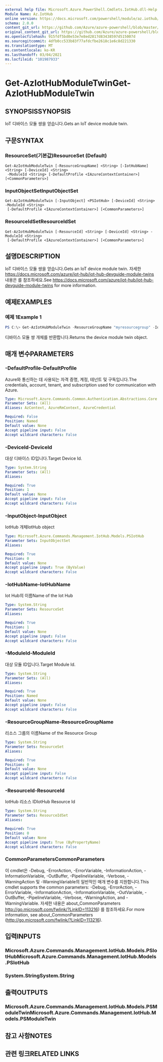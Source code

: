 ```yaml
---
external help file: Microsoft.Azure.PowerShell.Cmdlets.IotHub.dll-Help.xml
Module Name: Az.IotHub
online version: https://docs.microsoft.com/powershell/module/az.iothub/get-aziothubmoduletwin
schema: 2.0.0
content_git_url: https://github.com/Azure/azure-powershell/blob/master/src/IotHub/IotHub/help/Get-AzIotHubModuleTwin.md
original_content_git_url: https://github.com/Azure/azure-powershell/blob/master/src/IotHub/IotHub/help/Get-AzIotHubModuleTwin.md
ms.openlocfilehash: 915fdf5bd0e53e7e8ed2817d83438597d515007d
ms.sourcegitcommit: 4dfb0cc533b83f77afdcfbe2618c1e6c8d221330
ms.translationtype: MT
ms.contentlocale: ko-KR
ms.lasthandoff: 03/04/2021
ms.locfileid: "101987933"
---
```

# <span data-ttu-id="8aa62-101">Get-AzIotHubModuleTwin</span><span class="sxs-lookup"><span data-stu-id="8aa62-101">Get-AzIotHubModuleTwin</span></span>

## <span data-ttu-id="8aa62-102">SYNOPSIS</span><span class="sxs-lookup"><span data-stu-id="8aa62-102">SYNOPSIS</span></span>
<span data-ttu-id="8aa62-103">IoT 디바이스 모듈 쌍을 얻습니다.</span><span class="sxs-lookup"><span data-stu-id="8aa62-103">Gets an IoT device module twin.</span></span>

## <span data-ttu-id="8aa62-104">구문</span><span class="sxs-lookup"><span data-stu-id="8aa62-104">SYNTAX</span></span>

### <span data-ttu-id="8aa62-105">ResourceSet(기본값)</span><span class="sxs-lookup"><span data-stu-id="8aa62-105">ResourceSet (Default)</span></span>
```
Get-AzIotHubModuleTwin [-ResourceGroupName] <String> [-IotHubName] <String> [-DeviceId] <String>
 -ModuleId <String> [-DefaultProfile <IAzureContextContainer>] [<CommonParameters>]
```

### <span data-ttu-id="8aa62-106">InputObjectSet</span><span class="sxs-lookup"><span data-stu-id="8aa62-106">InputObjectSet</span></span>
```
Get-AzIotHubModuleTwin [-InputObject] <PSIotHub> [-DeviceId] <String> -ModuleId <String>
 [-DefaultProfile <IAzureContextContainer>] [<CommonParameters>]
```

### <span data-ttu-id="8aa62-107">ResourceIdSet</span><span class="sxs-lookup"><span data-stu-id="8aa62-107">ResourceIdSet</span></span>
```
Get-AzIotHubModuleTwin [-ResourceId] <String> [-DeviceId] <String> -ModuleId <String>
 [-DefaultProfile <IAzureContextContainer>] [<CommonParameters>]
```

## <span data-ttu-id="8aa62-108">설명</span><span class="sxs-lookup"><span data-stu-id="8aa62-108">DESCRIPTION</span></span>
<span data-ttu-id="8aa62-109">IoT 디바이스 모듈 쌍을 얻습니다.</span><span class="sxs-lookup"><span data-stu-id="8aa62-109">Gets an IoT device module twin.</span></span> <span data-ttu-id="8aa62-110">자세한 https://docs.microsoft.com/azure/iot-hub/iot-hub-devguide-module-twins 내용은 를 참조하세요.</span><span class="sxs-lookup"><span data-stu-id="8aa62-110">See https://docs.microsoft.com/azure/iot-hub/iot-hub-devguide-module-twins for more information.</span></span>

## <span data-ttu-id="8aa62-111">예제</span><span class="sxs-lookup"><span data-stu-id="8aa62-111">EXAMPLES</span></span>

### <span data-ttu-id="8aa62-112">예제 1</span><span class="sxs-lookup"><span data-stu-id="8aa62-112">Example 1</span></span>
```powershell
PS C:\> Get-AzIotHubModuleTwin -ResourceGroupName "myresourcegroup" -IotHubName "myiothub" -DeviceId "myDevice1" -ModuleId "myModule1"
```

<span data-ttu-id="8aa62-113">디바이스 모듈 쌍 개체를 반환합니다.</span><span class="sxs-lookup"><span data-stu-id="8aa62-113">Returns the device module twin object.</span></span>

## <span data-ttu-id="8aa62-114">매개 변수</span><span class="sxs-lookup"><span data-stu-id="8aa62-114">PARAMETERS</span></span>

### <span data-ttu-id="8aa62-115">-DefaultProfile</span><span class="sxs-lookup"><span data-stu-id="8aa62-115">-DefaultProfile</span></span>
<span data-ttu-id="8aa62-116">Azure와 통신하는 데 사용되는 자격 증명, 계정, 테넌트 및 구독입니다.</span><span class="sxs-lookup"><span data-stu-id="8aa62-116">The credentials, account, tenant, and subscription used for communication with Azure.</span></span>

```yaml
Type: Microsoft.Azure.Commands.Common.Authentication.Abstractions.Core.IAzureContextContainer
Parameter Sets: (All)
Aliases: AzContext, AzureRmContext, AzureCredential

Required: False
Position: Named
Default value: None
Accept pipeline input: False
Accept wildcard characters: False
```

### <span data-ttu-id="8aa62-117">-DeviceId</span><span class="sxs-lookup"><span data-stu-id="8aa62-117">-DeviceId</span></span>
<span data-ttu-id="8aa62-118">대상 디바이스 ID입니다.</span><span class="sxs-lookup"><span data-stu-id="8aa62-118">Target Device Id.</span></span>

```yaml
Type: System.String
Parameter Sets: (All)
Aliases:

Required: True
Position: 1
Default value: None
Accept pipeline input: False
Accept wildcard characters: False
```

### <span data-ttu-id="8aa62-119">-InputObject</span><span class="sxs-lookup"><span data-stu-id="8aa62-119">-InputObject</span></span>
<span data-ttu-id="8aa62-120">IotHub 개체</span><span class="sxs-lookup"><span data-stu-id="8aa62-120">IotHub object</span></span>

```yaml
Type: Microsoft.Azure.Commands.Management.IotHub.Models.PSIotHub
Parameter Sets: InputObjectSet
Aliases:

Required: True
Position: 0
Default value: None
Accept pipeline input: True (ByValue)
Accept wildcard characters: False
```

### <span data-ttu-id="8aa62-121">-IotHubName</span><span class="sxs-lookup"><span data-stu-id="8aa62-121">-IotHubName</span></span>
<span data-ttu-id="8aa62-122">Iot Hub의 이름</span><span class="sxs-lookup"><span data-stu-id="8aa62-122">Name of the Iot Hub</span></span>

```yaml
Type: System.String
Parameter Sets: ResourceSet
Aliases:

Required: True
Position: 1
Default value: None
Accept pipeline input: False
Accept wildcard characters: False
```

### <span data-ttu-id="8aa62-123">-ModuleId</span><span class="sxs-lookup"><span data-stu-id="8aa62-123">-ModuleId</span></span>
<span data-ttu-id="8aa62-124">대상 모듈 ID입니다.</span><span class="sxs-lookup"><span data-stu-id="8aa62-124">Target Module Id.</span></span>

```yaml
Type: System.String
Parameter Sets: (All)
Aliases:

Required: True
Position: Named
Default value: None
Accept pipeline input: False
Accept wildcard characters: False
```

### <span data-ttu-id="8aa62-125">-ResourceGroupName</span><span class="sxs-lookup"><span data-stu-id="8aa62-125">-ResourceGroupName</span></span>
<span data-ttu-id="8aa62-126">리소스 그룹의 이름</span><span class="sxs-lookup"><span data-stu-id="8aa62-126">Name of the Resource Group</span></span>

```yaml
Type: System.String
Parameter Sets: ResourceSet
Aliases:

Required: True
Position: 0
Default value: None
Accept pipeline input: False
Accept wildcard characters: False
```

### <span data-ttu-id="8aa62-127">-ResourceId</span><span class="sxs-lookup"><span data-stu-id="8aa62-127">-ResourceId</span></span>
<span data-ttu-id="8aa62-128">IotHub 리소스 ID</span><span class="sxs-lookup"><span data-stu-id="8aa62-128">IotHub Resource Id</span></span>

```yaml
Type: System.String
Parameter Sets: ResourceIdSet
Aliases:

Required: True
Position: 0
Default value: None
Accept pipeline input: True (ByPropertyName)
Accept wildcard characters: False
```

### <span data-ttu-id="8aa62-129">CommonParameters</span><span class="sxs-lookup"><span data-stu-id="8aa62-129">CommonParameters</span></span>
<span data-ttu-id="8aa62-130">이 cmdlet은 -Debug, -ErrorAction, -ErrorVariable, -InformationAction, -InformationVariable, -OutBuffer, -PipelineVariable, -Verbose, -WarningAction 및 -WarningVariable의 일반적인 매개 변수를 지원합니다.</span><span class="sxs-lookup"><span data-stu-id="8aa62-130">This cmdlet supports the common parameters: -Debug, -ErrorAction, -ErrorVariable, -InformationAction, -InformationVariable, -OutVariable, -OutBuffer, -PipelineVariable, -Verbose, -WarningAction, and -WarningVariable.</span></span> <span data-ttu-id="8aa62-131">자세한 내용은 about_CommonParameters http://go.microsoft.com/fwlink/?LinkID=113216) 를 참조하세요.</span><span class="sxs-lookup"><span data-stu-id="8aa62-131">For more information, see about_CommonParameters (http://go.microsoft.com/fwlink/?LinkID=113216).</span></span>

## <span data-ttu-id="8aa62-132">입력</span><span class="sxs-lookup"><span data-stu-id="8aa62-132">INPUTS</span></span>

### <span data-ttu-id="8aa62-133">Microsoft.Azure.Commands.Management.IotHub.Models.PSIotHub</span><span class="sxs-lookup"><span data-stu-id="8aa62-133">Microsoft.Azure.Commands.Management.IotHub.Models.PSIotHub</span></span>

### <span data-ttu-id="8aa62-134">System.String</span><span class="sxs-lookup"><span data-stu-id="8aa62-134">System.String</span></span>

## <span data-ttu-id="8aa62-135">출력</span><span class="sxs-lookup"><span data-stu-id="8aa62-135">OUTPUTS</span></span>

### <span data-ttu-id="8aa62-136">Microsoft.Azure.Commands.Management.IotHub.Models.PSModuleTwin</span><span class="sxs-lookup"><span data-stu-id="8aa62-136">Microsoft.Azure.Commands.Management.IotHub.Models.PSModuleTwin</span></span>

## <span data-ttu-id="8aa62-137">참고 사항</span><span class="sxs-lookup"><span data-stu-id="8aa62-137">NOTES</span></span>

## <span data-ttu-id="8aa62-138">관련 링크</span><span class="sxs-lookup"><span data-stu-id="8aa62-138">RELATED LINKS</span></span>
